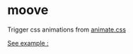 moove
=====

Trigger css animations from [animate.css](https://github.com/daneden/animate.css)

[See example : ](http://teddykishi.github.io/moove/)

